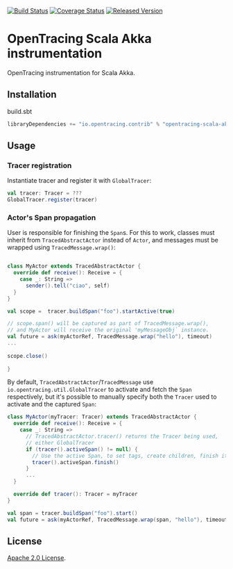 [![Build Status][ci-img]][ci] [![Coverage Status][cov-img]][cov] [![Released Version][maven-img]][maven]

# OpenTracing Scala Akka instrumentation
OpenTracing instrumentation for Scala Akka.

## Installation

build.sbt
```sbt
libraryDependencies += "io.opentracing.contrib" % "opentracing-scala-akka" % "VERSION"
```

## Usage

### Tracer registration

Instantiate tracer and register it with `GlobalTracer`:
```scala
val tracer: Tracer = ???
GlobalTracer.register(tracer)
```

### Actor's Span propagation

User is responsible for finishing the `Span`s. For this to work, classes must
inherit from `TracedAbstractActor` instead of `Actor`, and messages must be wrapped using
`TracedMessage.wrap()`:

```scala

class MyActor extends TracedAbstractActor {
  override def receive(): Receive = {
    case _: String =>
      sender().tell("ciao", self)
  }
}

val scope =  tracer.buildSpan("foo").startActive(true)

// scope.span() will be captured as part of TracedMessage.wrap(),
// and MyActor will receive the original 'myMessageObj` instance.
val future = ask(myActorRef, TracedMessage.wrap("hello"), timeout)
...
    
scope.close()
    
}
```

By default, `TracedAbstractActor`/`TracedMessage` use `io.opentracing.util.GlobalTracer`
to activate and fetch the `Span` respectively, but it's possible to manually specify
both the `Tracer` used to activate and the captured `Span`:

```scala
class MyActor(myTracer: Tracer) extends TracedAbstractActor {
  override def receive(): Receive = {
    case _: String =>
      // TracedAbstractActor.tracer() returns the Tracer being used,
      // either GlobalTracer 
      if (tracer().activeSpan() != null) {
        // Use the active Span, to set tags, create children, finish it, etc.
        tracer().activeSpan.finish()
      }
      ...
  }

  override def tracer(): Tracer = myTracer
}

val span = tracer.buildSpan("foo").start()
val future = ask(myActorRef, TracedMessage.wrap(span, "hello"), timeout);
```

## License

[Apache 2.0 License](./LICENSE).

[ci-img]: https://travis-ci.org/opentracing-contrib/scala-akka.svg?branch=master
[ci]: https://travis-ci.org/opentracing-contrib/scala-akka
[cov-img]: https://coveralls.io/repos/github/opentracing-contrib/scala-akka/badge.svg?branch=master
[cov]: https://coveralls.io/github/opentracing-contrib/scala-akka?branch=master
[maven-img]: https://img.shields.io/maven-central/v/io.opentracing.contrib/opentracing-scala-akka.svg
[maven]: http://search.maven.org/#search%7Cga%7C1%7Copentracing-scala-akka

